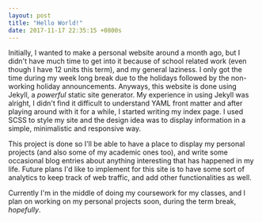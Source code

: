 ```yaml
---
layout: post
title: "Hello World!"
date: 2017-11-17 22:35:15 +0800s
---
```

Initially, I wanted to make a personal website around a month ago, but I didn't have much time to get into it because of school related work (even though I have 12 units this term), and my general laziness. I only got the time during my week long break due to the holidays followed by the non-working holiday announcements. Anyways, this website is done using Jekyll, a *powerful* static site generator. My experience in using Jekyll was alright, I didn't find it difficult to understand YAML front matter and after playing around with it for a while, I started writing my index page. I used SCSS to style my site and the design idea was to display information in a simple, minimalistic and responsive way.

This project is done so I'll be able to have a place to display my personal projects (and also some of my academic ones too), and write some occasional blog entries about anything interesting that has happened in my life. Future plans I'd like to implement for this site is to have some sort of analytics to keep track of web traffic, and add other functionalities as well.

Currently I'm in the middle of doing my coursework for my classes, and I plan on working on my personal projects soon, during the term break, *hopefully*.
